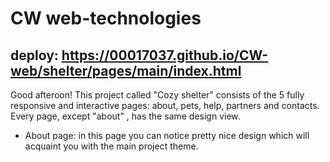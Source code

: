 # CW web-technologies
## deploy: https://00017037.github.io/CW-web/shelter/pages/main/index.html


Good afteroon! This project called "Cozy shelter" consists of the 5 fully responsive and interactive  pages: about, pets, help, partners and contacts. Every page, except   "about" , has the same design view.  
* About page: in this page you can notice pretty nice design which will acquaint you with the main project theme. 
